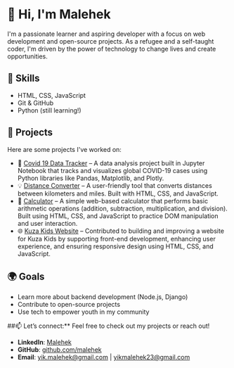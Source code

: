 # 👋 Hi, I'm Malehek

I'm a passionate learner and aspiring developer with a focus on web development and open-source projects. As a refugee and a self-taught coder, I'm driven by the power of technology to change lives and create opportunities.

## 🔧 Skills
- HTML, CSS, JavaScript
- Git & GitHub
- Python (still learning!)

## 💼 Projects
Here are some projects I've worked on:

- 🔗 [Covid 19 Data Tracker](https://github.com/Malehek/COVID-19-Global-Data-Tracker.git) – A data analysis project built in Jupyter Notebook that tracks and visualizes global COVID-19 cases using Python libraries like Pandas, Matplotlib, and Plotly.   
- 💡 [Distance Converter](https://github.com/Malehek/miles-kilometer-converter.git) –  A user-friendly tool that converts distances between kilometers and miles. Built with HTML, CSS, and JavaScript. 
- 🚀 [Calculator](https://github.com/malehek/MyFirstProject) – A simple web-based calculator that performs basic arithmetic operations (addition, subtraction, multiplication, and division). Built using HTML, CSS, and JavaScript to practice DOM manipulation and user interaction.
- 🌐 [Kuza Kids Website](https://github.com/Malehek/kuzakids.git) –   Contributed to building and improving a website for Kuza Kids by supporting front-end development, enhancing user experience, and ensuring responsive design using HTML, CSS, and JavaScript.

## 🌍 Goals
- Learn more about backend development (Node.js, Django)
- Contribute to open-source projects
- Use tech to empower youth in my community


##📫 Let’s connect:** Feel free to check out my projects or reach out!

- **LinkedIn**: [Malehek](https://www.linkedin.com/in/malehek-yik/)  
- **GitHub**: [github.com/malehek](https://github.com/malehek)  
- **Email**: yik.malehek@gmail.com | yikmalehek23@gmail.com

